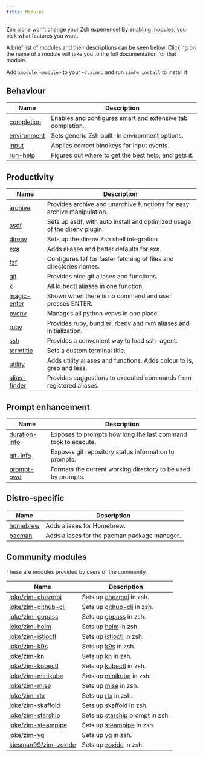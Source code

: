 ```yaml
---
title: Modules
---
```


Zim alone won't change your Zsh experience! By enabling modules, you pick what features you want.

A brief list of modules and their descriptions can be seen below. Clicking on the name of a module will take you to the full documentation for that module.

Add `zmodule <module>` to your `~/.zimrc` and run `zimfw install` to install it.

Behaviour
--------

| Name                                                    | Description                                                |
| ------------------------------------------------------- | ---------------------------------------------------------- |
| [completion](https://github.com/zimfw/completion)       | Enables and configures smart and extensive tab completion. |
| [environment](https://github.com/zimfw/environment)     | Sets generic Zsh built-in environment options.             |
| [input](https://github.com/zimfw/input)                 | Applies correct bindkeys for input events.                 |
| [run-help](https://github.com/zimfw/run-help)           | Figures out where to get the best help, and gets it.       |

Productivity
------------

| Name                                                             | Description                                                                 |
| ---------------------------------------------------------------- | --------------------------------------------------------------------------- |
| [archive](https://github.com/zimfw/archive)                      | Provides archive and unarchive functions for easy archive manipulation.     |
| [asdf](https://github.com/zimfw/asdf)                            | Sets up asdf, with auto install and optimized usage of the direnv plugin.   |
| [direnv](https://github.com/zimfw/direnv)                        | Sets up the direnv Zsh shell integration                                    |
| [exa](https://github.com/zimfw/exa)                              | Adds aliases and better defaults for exa.                                   |
| [fzf](https://github.com/zimfw/fzf)                              | Configures fzf for faster fetching of files and directories names.          |
| [git](https://github.com/zimfw/git)                              | Provides nice git aliases and functions.                                    |
| [k](https://github.com/zimfw/k)                                  | All kubectl aliases in one function.                                        |
| [magic-enter](https://github.com/zimfw/magic-enter)              | Shown when there is no command and user presses ENTER.                      |
| [pvenv](https://github.com/zimfw/pvenv)                          | Manages all python venvs in one place.                                      |
| [ruby](https://github.com/zimfw/ruby)                            | Provides ruby, bundler, rbenv and rvm aliases and initialization.           |
| [ssh](https://github.com/zimfw/ssh)                              | Provides a convenient way to load ssh-agent.                                |
| [termtitle](https://github.com/zimfw/termtitle)                  | Sets a custom terminal title.                                               |
| [utility](https://github.com/zimfw/utility)                      | Adds utility aliases and functions. Adds colour to ls, grep and less.       |
| [alias-finder](https://github.com/shanwker1223/zim-alias-finder) | Provides suggestions to executed commands from registered aliases.          |

Prompt enhancement
------------------

| Name                                                    | Description                                                   |
| ------------------------------------------------------- | ------------------------------------------------------------- |
| [duration-info](https://github.com/zimfw/duration-info) | Exposes to prompts how long the last command took to execute. |
| [git-info](https://github.com/zimfw/git-info)           | Exposes git repository status information to prompts.         |
| [prompt-pwd](https://github.com/zimfw/prompt-pwd)       | Formats the current working directory to be used by prompts.  |

Distro-specific
---------------

| Name                                          | Description                                  |
| --------------------------------------------- | -------------------------------------------- |
| [homebrew](https://github.com/zimfw/homebrew) | Adds aliases for Homebrew.                   |
| [pacman](https://github.com/zimfw/pacman)     | Adds aliases for the pacman package manager. |

Community modules
-----------------

These are modules provided by users of the community.

| Name                                                            | Description                                                                              |
| --------------------------------------------------------------- | ---------------------------------------------------------------------------------------- |
| [joke/zim-chezmoi](https://github.com/joke/zim-chezmoi)         | Sets up [chezmoi](https://github.com/twpayne/chezmoi) in zsh.                            |
| [joke/zim-github-cli](https://github.com/joke/zim-github-cli)   | Sets up [github-cli](https://github.com/cli/cli) in zsh.                                 |
| [joke/zim-gopass](https://github.com/joke/zim-gopass)           | Sets up [gopass](https://github.com/gopasspw/gopass) in zsh.                             |
| [joke/zim-helm](https://github.com/joke/zim-helm)               | Sets up [helm](https://github.com/helm/helm) in zsh.                                     |
| [joke/zim-istioctl](https://github.com/joke/zim-istioctl)       | Sets up [istioctl](https://github.com/istio/istio) in zsh.                               |
| [joke/zim-k9s](https://github.com/joke/zim-k9s)                 | Sets up [k9s](https://github.com/derailed/k9s) in zsh.                                   |
| [joke/zim-kn](https://github.com/joke/zim-kn)                   | Sets up [kn](https://github.com/knative/client) in zsh.                                  |
| [joke/zim-kubectl](https://github.com/joke/zim-kubectl)         | Sets up [kubectl](https://kubernetes.io/docs/reference/kubectl/kubectl/) in zsh.         |
| [joke/zim-minikube](https://github.com/joke/zim-minikube)       | Sets up [minikube](https://github.com/kubernetes/minikube) in zsh.                       |
| [joke/zim-mise](https://github.com/joke/zim-mise)               | Sets up [mise](https://github.com/jdx/mise) in zsh.                                      |
| [joke/zim-rtx](https://github.com/joke/zim-rtx)                 | Sets up [rtx](https://github.com/jdxcode/rtx) in zsh.                                    |
| [joke/zim-skaffold](https://github.com/joke/zim-skaffold)       | Sets up [skaffold](https://github.com/GoogleContainerTools/skaffold) in zsh.             |
| [joke/zim-starship](https://github.com/joke/zim-starship)       | Sets up [starship](https://github.com/starship/starship) prompt in zsh.                  |
| [joke/zim-steampipe](https://github.com/joke/zim-steampipe)     | Sets up [steampipe](https://github.com/turbot/steampipe) in zsh.                         |
| [joke/zim-yq](https://github.com/joke/zim-yq)                   | Sets up [yq](https://github.com/mikefarah/yq) in zsh.                                    |
| [kiesman99/zim-zoxide](https://github.com/kiesman99/zim-zoxide) | Sets up [zoxide](https://github.com/ajeetdsouza/zoxide) in zsh.                          |
